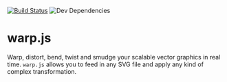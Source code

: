 [![Build Status][travis-img]][travis-url]
![Dev Dependencies][david-img]

# warp.js

Warp, distort, bend, twist and smudge your scalable vector graphics in real time. `warp.js` allows you to feed in any
SVG file and apply any kind of complex transformation.

[travis-url]: https://travis-ci.org/benjamminf/warpjs
[travis-img]: https://img.shields.io/travis/benjamminf/warpjs.svg?style=flat-square
[david-img]: https://img.shields.io/david/dev/benjamminf/warpjs.svg?style=flat-square
